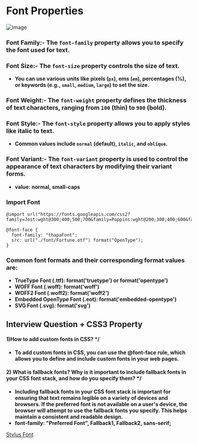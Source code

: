 # Font Properties
![image](https://github.com/user-attachments/assets/bad0b915-d02d-444b-9f32-feb9cc374f33)

### Font Family:- The `font-family` property allows you to specify the font used for text.

### Font Size:- The `font-size` property controls the size of text.
- **You can use various units like pixels (`px`), ems (`em`), percentages (%), or keywords (e.g., `small`, `medium`, `large`) to set the size.**
### Font Weight:- The `font-weight` property defines the thickness of text characters, ranging from `100` (thin) to `900` (bold).
### Font Style:- The `font-style` property allows you to apply styles like italic to text.
- **Common values include `normal` (default), `italic`, and `oblique`.**
### Font Variant:- The `font-variant` property is used to control the appearance of text characters by modifying their variant forms.
- **value: normal, small-caps**
### Import Font
```
@import url("https://fonts.googleapis.com/css2?family=Jost:wght@300;400;500;700&family=Poppins:wght@200;300;400;600&family=Quicksand:wght@300;400;500;600;700&family=Urbanist:wght@300;400;500;600;700;800;900&display=swap");

@font-face {
  font-family: "thapaFont";
  src: url("./font/Fortune.otf") format("OpenType");
}
```
### Common font formats and their corresponding format values are:

- **TrueType Font (.ttf): format('truetype') or format('opentype')**
- **WOFF Font (.woff): format('woff')**
- **WOFF2 Font (.woff2): format('woff2')**
- **Embedded OpenType Font (.eot): format('embedded-opentype')**
- **SVG Font (.svg): format('svg')**

## Interview Question + CSS3 Property

#### 1)How to add custom fonts in CSS? */
- **To add custom fonts in CSS, you can use the @font-face rule, which allows you to define and include custom fonts in your web pages.**
#### 2) What is fallback fonts? Why is it important to include fallback fonts in your CSS font stack, and how do you specify them? */
- **Including fallback fonts in your CSS font stack is important for ensuring that text remains legible on a variety of devices and browsers. If the preferred font is not available on a user's device, the browser will attempt to use the fallback fonts you specify. This helps maintain a consistent and readable design.**
- **font-family: "Preferred Font", Fallback1, Fallback2, sans-serif;**

[Stylus Font](https://www.dafont.com)
